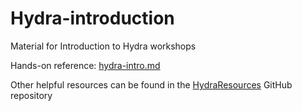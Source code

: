 # Hydra-introduction
Material for Introduction to Hydra workshops

Hands-on reference: [hydra-intro.md](hydra-intro.md)

Other helpful resources can be found in the [HydraResources](https://github.com/SmithsonianWorkshops/HydraResources) GitHub repository
